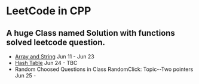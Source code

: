 # LeetCode in CPP
## A huge Class named Solution with functions solved leetcode question.
* [Array and String](https://leetcode.com/explore/learn/card/array-and-string/) Jun 11 - Jun 23
* [Hash Table](https://leetcode.com/explore/learn/card/hash-table/) Jun 24 - TBC
* Random Choosed Questions in Class RandomClick: Topic--Two pointers Jun 25 - 